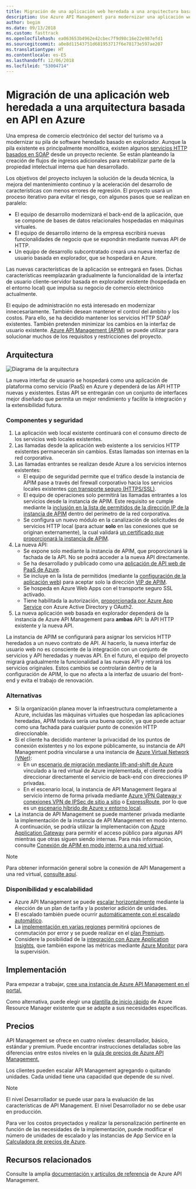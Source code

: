 ```yaml
---
title: Migración de una aplicación web heredada a una arquitectura basada en API en Azure
description: Use Azure API Management para modernizar una aplicación web heredada.
author: begim
ms.date: 09/13/2018
ms.custom: fasttrack
ms.openlocfilehash: ea063653b4962e42cbec7f9d98c16e22e987efd1
ms.sourcegitcommit: a0e8d11543751d681953717f6e78173e597ae207
ms.translationtype: HT
ms.contentlocale: es-ES
ms.lasthandoff: 12/06/2018
ms.locfileid: "53004714"
---
```

# <a name="migrating-a-legacy-web-application-to-an-api-based-architecture-on-azure"></a>Migración de una aplicación web heredada a una arquitectura basada en API en Azure

Una empresa de comercio electrónico del sector del turismo va a modernizar su pila de software heredado basado en explorador. Aunque la pila existente es principalmente monolítica, existen algunos [servicios HTTP basados en SOAP][soap] desde un proyecto reciente. Se están planteando la creación de flujos de ingresos adicionales para rentabilizar parte de la propiedad intelectual interna que han desarrollado.

Los objetivos del proyecto incluyen la solución de la deuda técnica, la mejora del mantenimiento continuo y la aceleración del desarrollo de características con menos errores de regresión. El proyecto usará un proceso iterativo para evitar el riesgo, con algunos pasos que se realizan en paralelo:

* El equipo de desarrollo modernizará el back-end de la aplicación, que se compone de bases de datos relacionales hospedadas en máquinas virtuales.
* El equipo de desarrollo interno de la empresa escribirá nuevas funcionalidades de negocio que se expondrán mediante nuevas API de HTTP.
* Un equipo de desarrollo subcontratado creará una nueva interfaz de usuario basada en explorador, que se hospedará en Azure.

Las nuevas características de la aplicación se entregará en fases. Dichas características reemplazarán gradualmente la funcionalidad de la interfaz de usuario cliente-servidor basada en explorador existente (hospedada en el entorno local) que impulsa su negocio de comercio electrónico actualmente.

El equipo de administración no está interesado en modernizar innecesariamente. También desean mantener el control del ámbito y los costos. Para ello, se ha decidido mantener los servicios HTTP SOAP existentes. También pretenden minimizar los cambios en la interfaz de usuario existente. [Azure API Management (APIM)][apim] se puede utilizar para solucionar muchos de los requisitos y restricciones del proyecto.

## <a name="architecture"></a>Arquitectura

![Diagrama de la arquitectura][architecture]

La nueva interfaz de usuario se hospedará como una aplicación de plataforma como servicio (PaaS) en Azure y dependerá de las API HTTP nuevas y existentes. Estas API se entregarán con un conjunto de interfaces mejor diseñado que permita un mejor rendimiento y facilite la integración y la extensibilidad futura.

### <a name="components-and-security"></a>Componentes y seguridad

1. La aplicación web local existente continuará con el consumo directo de los servicios web locales existentes.
2. Las llamadas desde la aplicación web existente a los servicios HTTP existentes permanecerán sin cambios. Estas llamadas son internas en la red corporativa.
3. Las llamadas entrantes se realizan desde Azure a los servicios internos existentes:
    * El equipo de seguridad permite que el tráfico desde la instancia de APIM pase a través del firewall corporativo hacia los servicios locales existentes [con transporte seguro (HTTPS/SSL)][apim-ssl].
    * El equipo de operaciones solo permitirá las llamadas entrantes a los servicios desde la instancia de APIM. Este requisito se cumple mediante la [inclusión en la lista de permitidos de la dirección IP de la instancia de APIM][apim-whitelist-ip] dentro del perímetro de la red corporativa.
    * Se configura un nuevo módulo en la canalización de solicitudes de servicios HTTP local (para actuar **solo** en las conexiones que se originan externamente), la cual validará [un certificado que proporcionará la instancia de APIM][apim-mutualcert-auth].
1. La nueva API:
    * Se expone solo mediante la instancia de APIM, que proporcionará la fachada de la API. No se podrá acceder a la nueva API directamente.
    * Se ha desarrollado y publicado como una [aplicación de API web de PaaS de Azure][azure-api-apps].
    * Se incluye en la lista de permitidos (mediante la [configuración de la aplicación web][azure-appservice-ip-restrict]) para aceptar solo la dirección [VIP de APIM][apim-faq-vip].
    * Se hospeda en Azure Web Apps con el transporte seguro SSL activado.
    * Tiene habilitada la autorización, [proporcionada por Azure App Service][azure-appservice-auth] con Azure Active Directory y OAuth2.
2. La nueva aplicación web basada en explorador dependerá de la instancia de Azure API Management para **ambas** API: la API HTTP existente y la nueva API.

La instancia de APIM se configurará para asignar los servicios HTTP heredados a un nuevo contrato de API. Al hacerlo, la nueva interfaz de usuario web no es consciente de la integración con un conjunto de servicios y API heredadas y nuevas API. En el futuro, el equipo del proyecto migrará gradualmente la funcionalidad a las nuevas API y retirará los servicios originales. Estos cambios se controlarán dentro de la configuración de APIM, lo que no afecta a la interfaz de usuario del front-end y evita el trabajo de renovación.

### <a name="alternatives"></a>Alternativas

* Si la organización planea mover la infraestructura completamente a Azure, incluidas las máquinas virtuales que hospedan las aplicaciones heredadas, APIM todavía sería una buena opción, ya que puede actuar como una fachada para cualquier punto de conexión HTTP direccionable.
* Si el cliente ha decidido mantener la privacidad de los puntos de conexión existentes y no los expone públicamente, su instancia de API Management podría vincularse a una instancia de [Azure Virtual Network (VNet)][azure-vnet]:
  * En un [escenario de migración mediante lift-and-shift de Azure][azure-vm-lift-shift] vinculado a la red virtual de Azure implementada, el cliente podría direccionar directamente el servicio de back-end con direcciones IP privadas.
  * En el escenario local, la instancia de API Management llegara al servicio interno de forma privada mediante [Azure VPN Gateway y conexiones VPN de IPSec de sitio a sitio][azure-vpn] o [ ExpressRoute][azure-er], por lo que es un [escenario híbrido de Azure y entorno local][azure-hybrid].
* La instancia de API Management se puede mantener privada mediante la implementación de la instancia de API Management en modo interno. A continuación, se podría utilizar la implementación con [Azure Application Gateway][azure-appgw] para permitir el acceso público para algunas API mientras que otras siguen siendo internas. Para más información, consulte [Conexión de APIM en modo interno a una red virtual][apim-vnet-internal].

> [!NOTE]
> Para obtener información general sobre la conexión de API Management a una red virtual, [consulte aquí][apim-vnet].

### <a name="availability-and-scalability"></a>Disponibilidad y escalabilidad

* Azure API Management se puede [escalar horizontalmente][apim-scaleout] mediante la elección de un plan de tarifa y la posterior adición de unidades.
* El escalado también puede ocurrir [automáticamente con el escalado automático][apim-autoscale].
* La [implementación en varias regiones][apim-multi-regions] permitirá opciones de conmutación por error y se puede realizar en el [plan Premium][apim-pricing].
* Considere la posibilidad de la [integración con Azure Application Insights][azure-apim-ai], que también expone las métricas mediante [Azure Monitor][azure-mon] para la supervisión.

## <a name="deployment"></a>Implementación

Para empezar a trabajar, [cree una instancia de Azure API Management en el portal.][apim-create]

Como alternativa, puede elegir una [plantilla de inicio rápido][azure-quickstart-templates-apim] de Azure Resource Manager existente que se adapte a sus necesidades específicas.

## <a name="pricing"></a>Precios

API Management se ofrece en cuatro niveles: desarrollador, básico, estándar y premium. Puede encontrar instrucciones detalladas sobre las diferencias entre estos niveles en la [guía de precios de Azure API Management.][apim-pricing]

Los clientes pueden escalar API Management agregando o quitando unidades. Cada unidad tiene una capacidad que depende de su nivel.

> [!NOTE]
> El nivel Desarrollador se puede usar para la evaluación de las características de API Management. El nivel Desarrollador no se debe usar en producción.

Para ver los costos proyectados y realizar la personalización pertinente en función de las necesidades de la implementación, puede modificar el número de unidades de escalado y las instancias de App Service en la [Calculadora de precios de Azure][pricing-calculator].

## <a name="related-resources"></a>Recursos relacionados

Consulte la amplia [documentación y artículos de referencia][apim] de Azure API Management.


<!-- links -->
[architecture]: ./media/architecture-apim-api-scenario.png
[apim-create]: /azure/api-management/get-started-create-service-instance
[apim-git]: /azure/api-management/api-management-configuration-repository-git
[apim-multi-regions]: /azure/api-management/api-management-howto-deploy-multi-region
[apim-autoscale]: /azure/api-management/api-management-howto-autoscale
[apim-scaleout]: /azure/api-management/upgrade-and-scale
[azure-apim-ai]: /azure/api-management/api-management-howto-app-insights
[azure-ai]: /azure/application-insights/
[azure-mon]: /azure/monitoring-and-diagnostics/monitoring-overview
[azure-appgw]: /azure/application-gateway/application-gateway-introduction
[apim-vnet-internal]: /azure/api-management/api-management-howto-integrate-internal-vnet-appgateway
[apim-vnet]: /azure/api-management/api-management-using-with-vnet
[azure-hybrid]: /azure/architecture/reference-architectures/hybrid-networking/
[azure-er]: /azure/expressroute/expressroute-introduction
[azure-vpn]: /azure/vpn-gateway/vpn-gateway-howto-site-to-site-resource-manager-portal
[azure-vnet]: /azure/virtual-network/virtual-networks-overview
[azure-appservice-auth]: /azure/app-service/app-service-authentication-overview#identity-providers
[apim-faq-vip]: /azure/api-management/api-management-faq#is-the-api-management-gateway-ip-address-constant-can-i-use-it-in-firewall-rules
[azure-appservice-ip-restrict]: /azure/app-service/app-service-ip-restrictions
[azure-api-apps]: /azure/app-service/
[apim-ssl]: /azure/api-management/api-management-howto-manage-protocols-ciphers
[apim-mutualcert-auth]: /azure/api-management/api-management-howto-mutual-certificates
[apim-whitelist-ip]: /azure/api-management/api-management-faq#is-the-api-management-gateway-ip-address-constant-can-i-use-it-in-firewall-rules
[anti-corruption-layer-pattern]: /azure/architecture/patterns/anti-corruption-layer
[apim]: /azure/api-management/api-management-key-concepts
[apim-api-design-guidance]: /azure/architecture/best-practices/api-design
[visualstudio-youtube-solid-design]: https://youtu.be/agkWYPUcLpg
[azure-vm-lift-shift]: https://azure.microsoft.com/resources/azure-virtual-datacenter-lift-and-shift-guide/
[standard-pricing-calc]: https://azure.com/e/
[premium-pricing-calc]: https://azure.com/e/
[apim-pricing]: https://azure.microsoft.com/pricing/details/api-management/
[azure-quickstart-templates-apim]: https://azure.microsoft.com/resources/templates/?term=API+Management&pageNumber=1
[soap]: https://en.wikipedia.org/wiki/SOAP
[pricing-calculator]: https://azure.com/e/0e916a861fac464db61342d378cc0bd6

